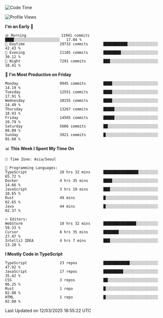 <!--START_SECTION:waka-->
![Code Time](http://img.shields.io/badge/Code%20Time-7%2C424%20hrs%2032%20mins-blue)

![Profile Views](http://img.shields.io/badge/Profile%20Views-0-blue)

**I'm an Early 🐤** 

```text
🌞 Morning                11941 commits       ████░░░░░░░░░░░░░░░░░░░░░   17.04 % 
🌆 Daytime                29733 commits       ███████████░░░░░░░░░░░░░░   42.43 % 
🌃 Evening                21105 commits       ████████░░░░░░░░░░░░░░░░░   30.12 % 
🌙 Night                  7291 commits        ███░░░░░░░░░░░░░░░░░░░░░░   10.41 % 
```
📅 **I'm Most Productive on Friday** 

```text
Monday                   9945 commits        ████░░░░░░░░░░░░░░░░░░░░░   14.19 % 
Tuesday                  12551 commits       ████░░░░░░░░░░░░░░░░░░░░░   17.91 % 
Wednesday                10155 commits       ████░░░░░░░░░░░░░░░░░░░░░   14.49 % 
Thursday                 13267 commits       █████░░░░░░░░░░░░░░░░░░░░   18.93 % 
Friday                   14565 commits       █████░░░░░░░░░░░░░░░░░░░░   20.79 % 
Saturday                 5666 commits        ██░░░░░░░░░░░░░░░░░░░░░░░   08.09 % 
Sunday                   3921 commits        █░░░░░░░░░░░░░░░░░░░░░░░░   05.60 % 
```


📊 **This Week I Spent My Time On** 

```text
🕑︎ Time Zone: Asia/Seoul

💬 Programming Languages: 
TypeScript               20 hrs 32 mins      ████████████████░░░░░░░░░   65.72 % 
Docker                   4 hrs 35 mins       ████░░░░░░░░░░░░░░░░░░░░░   14.66 % 
JavaScript               3 hrs 19 mins       ███░░░░░░░░░░░░░░░░░░░░░░   10.65 % 
Rust                     49 mins             █░░░░░░░░░░░░░░░░░░░░░░░░   02.65 % 
Java                     44 mins             █░░░░░░░░░░░░░░░░░░░░░░░░   02.37 % 

🔥 Editors: 
WebStorm                 18 hrs 32 mins      ███████████████░░░░░░░░░░   59.33 % 
Cursor                   8 hrs 35 mins       ███████░░░░░░░░░░░░░░░░░░   27.47 % 
IntelliJ IDEA            4 hrs 7 mins        ███░░░░░░░░░░░░░░░░░░░░░░   13.20 % 
```

**I Mostly Code in TypeScript** 

```text
TypeScript               23 repos            ████████████░░░░░░░░░░░░░   47.92 % 
JavaScript               17 repos            █████████░░░░░░░░░░░░░░░░   35.42 % 
CSS                      3 repos             ██░░░░░░░░░░░░░░░░░░░░░░░   06.25 % 
Rust                     1 repo              █░░░░░░░░░░░░░░░░░░░░░░░░   02.08 % 
HTML                     1 repo              █░░░░░░░░░░░░░░░░░░░░░░░░   02.08 % 
```




 Last Updated on 12/03/2025 18:55:22 UTC
<!--END_SECTION:waka-->
